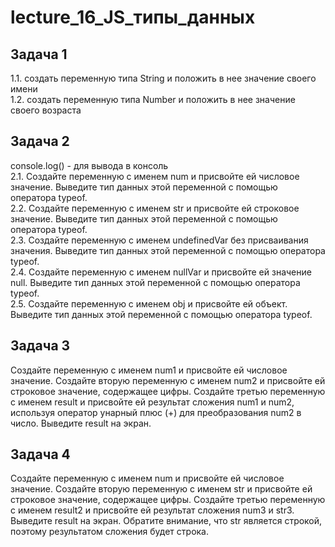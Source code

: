 # lecture_16_JS_типы_данных
## Задача 1  
1.1. создать переменную типа String и положить в нее значение своего имени  
1.2. создать переменную типа Number и положить в нее значение своего возраста  

## Задача 2  
console.log() - для вывода в консоль  
2.1. Создайте переменную с именем num и присвойте ей числовое значение. Выведите тип данных этой переменной с помощью оператора typeof.  
2.2. Создайте переменную с именем str и присвойте ей строковое значение. Выведите тип данных этой переменной с помощью оператора typeof.  
2.3. Создайте переменную с именем undefinedVar без присваивания значения. Выведите тип данных этой переменной с помощью оператора typeof.  
2.4. Создайте переменную с именем nullVar и присвойте ей значение null. Выведите тип данных этой переменной с помощью оператора typeof.  
2.5. Создайте переменную с именем obj и присвойте ей объект. Выведите тип данных этой переменной с помощью оператора typeof.  


## Задача 3 
Создайте переменную с именем num1 и присвойте ей числовое значение. Создайте вторую переменную с именем num2 и присвойте ей строковое значение, содержащее цифры. Создайте третью переменную с именем result и присвойте ей результат сложения num1 и num2, используя оператор унарный плюс (+) для преобразования num2 в число. Выведите result на экран.  

## Задача 4   
Создайте переменную с именем num и присвойте ей числовое значение. Создайте вторую переменную с именем str и присвойте ей строковое значение, содержащее цифры. Создайте третью переменную с именем result2 и присвойте ей результат сложения num3 и str3. Выведите result на экран. Обратите внимание, что str является строкой, поэтому результатом сложения будет строка.  


